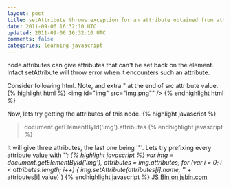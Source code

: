 ```yaml
---           
layout: post
title: setAttribute throws exception for an attribute obtained from attributes list
date: 2011-09-06 16:32:10 UTC
updated: 2011-09-06 16:32:10 UTC
comments: false
categories: learning javascript
---
```


node.attributes can give attributes that can't be set back on the element. Infact setAttribute will throw error when it encounters such an attribute.

Consider following html. Note, and extra " at the end of src attribute value.
{% highlight html %}
<img id="img" src="img.png"" /> 
{% endhighlight html %}

Now, lets try getting the attributes of this node.
{% highlight javascript %}
> document.getElementById('img').attributes
{% endhighlight javascript %}

It will give three attributes, the last one being '"'.
Lets try prefixing every attribute value with '_';
{% highlight javascript %}
	var img = document.getElementById('img'),
		attributes = img.attributes;
	for (var i = 0; i < attributes.length; i++) {
		img.setAttribute(attributes[i].name, '_' + attributes[i].value)
	}
{% endhighlight javascript %}
<a class="jsbin-embed" href="http://jsbin.com/vifefebopa/embed?html,js,output">JS Bin on jsbin.com</a><script src="http://static.jsbin.com/js/embed.min.js?3.35.12"></script>

